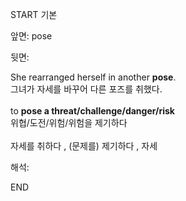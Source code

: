 START
기본

앞면:
pose


뒷면:
<div><div>She rearranged herself in another <strong>pose</strong>. </div><div><div>그녀가 자세를 바꾸어 다른 포즈를 취했다.</div></div></div><br><div>to <b>pose a threat/challenge/danger/risk</b> </div><div>위협/도전/위험/위험을 제기하다</div><br>자세를 취하다 , (문제를) 제기하다 , 자세<br>


해석:

END